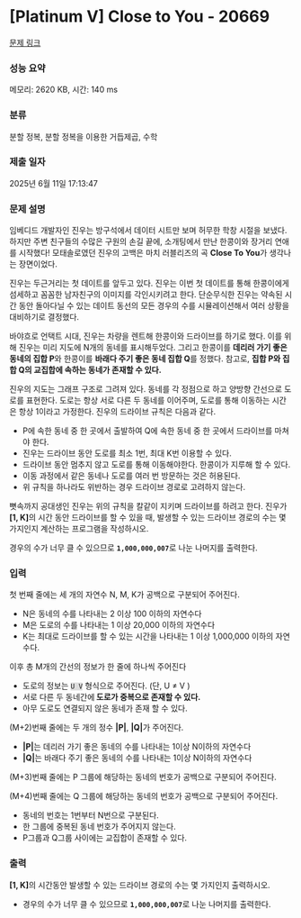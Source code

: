 # [Platinum V] Close to You - 20669 

[문제 링크](https://www.acmicpc.net/problem/20669) 

### 성능 요약

메모리: 2620 KB, 시간: 140 ms

### 분류

분할 정복, 분할 정복을 이용한 거듭제곱, 수학

### 제출 일자

2025년 6월 11일 17:13:47

### 문제 설명

<p>임베디드 개발자인 진우는 방구석에서 데이터 시트만 보며 허무한 학창 시절을 보냈다. 하지만 주변 친구들의 수많은 구원의 손길 끝에, 소개팅에서 만난 한콩이와 장거리 연애를 시작했다! 모태솔로였던 진우의 고백은 마치 러블리즈의 곡 <strong>Close To You</strong>가 생각나는 장면이었다.</p>

<p>진우는 두근거리는 첫 데이트를 앞두고 있다. 진우는 이번 첫 데이트를 통해 한콩이에게 섬세하고 꼼꼼한 남자친구의 이미지를 각인시키려고 한다. 단순무식한 진우는 약속된 시간 동안 돌아다닐 수 있는 데이트 동선의 모든 경우의 수를 시뮬레이션해서 여러 상황을 대비하기로 결정했다.</p>

<p>바야흐로 언택트 시대, 진우는 차량을 렌트해 한콩이와 드라이브를 하기로 했다. 이를 위해 진우는 미리 지도에 N개의 동네를 표시해두었다. 그리고 한콩이를 <strong>데리러 가기 좋은 동네의 집합 P</strong>와 한콩이를 <strong>바래다 주기 좋은 동네 집합 Q</strong>를 정했다. 참고로, <strong>집합 P와 집합 Q의 교집합에 속하는 동네가 존재할 수 있다.</strong></p>

<p>진우의 지도는 그래프 구조로 그려져 있다. 동네를 각 정점으로 하고 양방향 간선으로 도로를 표현한다. 도로는 항상 서로 다른 두 동네를 이어주며, 도로를 통해 이동하는 시간은 항상 1이라고 가정한다. 진우의 드라이브 규칙은 다음과 같다.</p>

<ul>
	<li>P에 속한 동네 중 한 곳에서 출발하여 Q에 속한 동네 중 한 곳에서 드라이브를 마쳐야 한다.</li>
	<li>진우는 드라이브 동안 도로를 최소 1번, 최대 K번 이용할 수 있다.</li>
	<li>드라이브 동안 멈추지 않고 도로를 통해 이동해야한다. 한콩이가 지루해 할 수 있다.</li>
	<li>이동 과정에서 같은 동네나 도로를 여러 번 방문하는 것은 허용된다.</li>
	<li>위 규칙을 하나라도 위반하는 경우 드라이브 경로로 고려하지 않는다.</li>
</ul>

<p>뼛속까지 공대생인 진우는 위의 규칙을 칼같이 지키며 드라이브를 하려고 한다. 진우가 <strong>[1, K]</strong>의 시간 동안 드라이브를 할 수 있을 때, 발생할 수 있는 드라이브 경로의 수는 몇 가지인지 계산하는 프로그램을 작성하시오. </p>

<p>경우의 수가 너무 클 수 있으므로 <strong><code>1,000,000,007</code></strong>로 나눈 나머지를 출력한다.</p>

### 입력 

 <p>첫 번째 줄에는 세 개의 자연수 N, M, K가 공백으로 구분되어 주어진다.</p>

<ul>
	<li>N은 동네의 수를 나타내는 2 이상 100 이하의 자연수다</li>
	<li>M은 도로의 수를 나타내는 1 이상 20,000 이하의 자연수다</li>
	<li>K는 최대로 드라이브를 할 수 있는 시간을 나타내는 1 이상 1,000,000 이하의 자연수다.</li>
</ul>

<p>이후 총 M개의 간선의 정보가 한 줄에 하나씩 주어진다</p>

<ul>
	<li>도로의 정보는 <code><span style="background-color:#dddddd;">U V</span></code> 형식으로 주어진다. (단, U ≠  V )</li>
	<li>서로 다른 두 동네간에<strong> 도로가 중복으로 존재할 수 있다.</strong></li>
	<li>아무 도로도 연결되지 않은 동네가 존재 할 수 있다.</li>
</ul>

<p>(M+2)번째 줄에는 두 개의 정수 <strong>|P|</strong>, <strong>|Q|</strong>가 주어진다.</p>

<ul>
	<li><strong>|P|</strong>는 데리러 가기 좋은 동네의 수를 나타내는 1이상 N이하의 자연수다</li>
	<li><strong>|Q|</strong>는 바래다 주기 좋은 동네의 수를 나타내는 1이상 N이하의 자연수다</li>
</ul>

<p>(M+3)번째 줄에는 P 그룹에 해당하는 동네의 번호가 공백으로 구분되어 주어진다.</p>

<p>(M+4)번째 줄에는 Q 그룹에 해당하는 동네의 번호가 공백으로 구분되어 주어진다.</p>

<ul>
	<li>동네의 번호는 1번부터 N번으로 구분된다.</li>
	<li>한 그룹에 중복된 동네 번호가 주어지지 않는다.</li>
	<li>P그룹과 Q그룹 사이에는 교집합이 존재할 수 있다.</li>
</ul>

### 출력 

 <p><strong>[1, K]</strong>의 시간동안 발생할 수 있는 드라이브 경로의 수는 몇 가지인지 출력하시오.</p>

<ul>
	<li>경우의 수가 너무 클 수 있으므로 <strong><code>1,000,000,007</code></strong>로 나눈 나머지를 출력한다.</li>
</ul>

